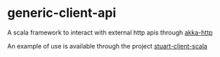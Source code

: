 # generic-client-api

A scala framework to interact with external http apis through [akka-http](https://doc.akka.io/docs/akka-http/current/index.html)

An example of use is available through the project [stuart-client-scala](https://github.com/fupelaqu/stuart-client-scala)